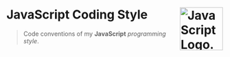 # JavaScript Coding Style <img src="https://raw.githubusercontent.com/rafael-lima/js-coding-style/master/js-logo.jpg" alt="JavaScript Logo." align="right" width="100">

> Code conventions of my **JavaScript** *programming style*.